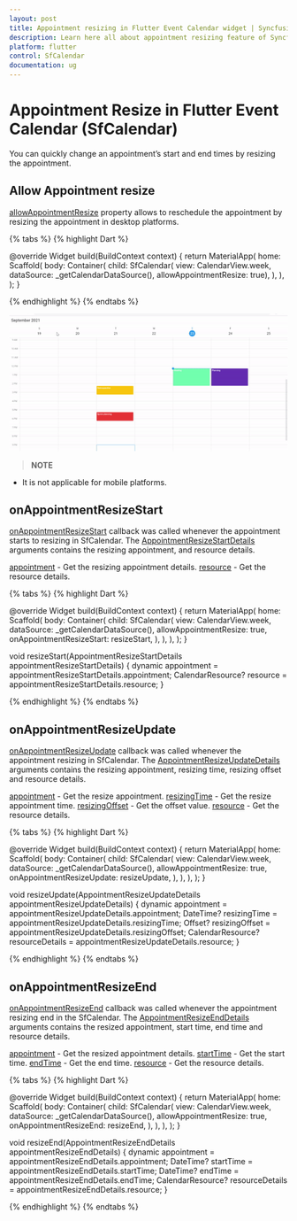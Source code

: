 ```yaml
---
layout: post 
title: Appointment resizing in Flutter Event Calendar widget | Syncfusion
description: Learn here all about appointment resizing feature of Syncfusion Flutter Event Calendar (SfCalendar) widget and more.
platform: flutter
control: SfCalendar
documentation: ug
---
```


# Appointment Resize in Flutter Event Calendar (SfCalendar)

You can quickly change an appointment’s start and end times by resizing the appointment.

## Allow Appointment resize

[allowAppointmentResize](https://pub.dev/documentation/syncfusion_flutter_calendar/latest/calendar/SfCalendar/allowAppointmentResize.html) property allows to reschedule the appointment by resizing the appointment in desktop platforms.

{% tabs %}
{% highlight Dart %}

@override
Widget build(BuildContext context) {
  return MaterialApp(
    home: Scaffold(
      body: Container(
        child: SfCalendar(
            view: CalendarView.week,
            dataSource: _getCalendarDataSource(),
            allowAppointmentResize: true),
      ),
    ),
  );
}

{% endhighlight %}
{% endtabs %}

![appointment_resizing](images/appointments/appointment_resize.gif)

>**NOTE**
* It is not applicable for mobile platforms.

## onAppointmentResizeStart

[onAppointmentResizeStart](https://pub.dev/documentation/syncfusion_flutter_calendar/latest/calendar/SfCalendar/onAppointmentResizeStart.html) callback was called whenever the appointment starts to resizing in SfCalendar. The [AppointmentResizeStartDetails]() arguments contains the resizing appointment, and resource details. 

[appointment](https://pub.dev/documentation/syncfusion_flutter_calendar/latest/calendar/AppointmentResizeStartDetails/appointment.html) - Get the resizing appointment details.
[resource](https://pub.dev/documentation/syncfusion_flutter_calendar/latest/calendar/AppointmentResizeStartDetails/resource.html) - Get the resource details.

{% tabs %}
{% highlight Dart %}

@override
Widget build(BuildContext context) {
  return MaterialApp(
    home: Scaffold(
      body: Container(
        child: SfCalendar(
          view: CalendarView.week,
          dataSource: _getCalendarDataSource(),
          allowAppointmentResize: true,
          onAppointmentResizeStart: resizeStart,
        ),
      ),
    ),
  );
}

void resizeStart(AppointmentResizeStartDetails appointmentResizeStartDetails) {
  dynamic appointment = appointmentResizeStartDetails.appointment;
  CalendarResource? resource = appointmentResizeStartDetails.resource;
}

{% endhighlight %}
{% endtabs %}

## onAppointmentResizeUpdate
[onAppointmentResizeUpdate](https://pub.dev/documentation/syncfusion_flutter_calendar/latest/calendar/SfCalendar/onAppointmentResizeUpdate.html) callback was called whenever the appointment resizing in SfCalendar. The [AppointmentResizeUpdateDetails](https://pub.dev/documentation/syncfusion_flutter_calendar/latest/calendar/AppointmentResizeUpdateDetails-class.html) arguments contains the resizing appointment, resizing time, resizing offset and resource details. 

[appointment](https://pub.dev/documentation/syncfusion_flutter_calendar/latest/calendar/AppointmentResizeUpdateDetails/appointment.html) - Get the resize appointment.
[resizingTime](https://pub.dev/documentation/syncfusion_flutter_calendar/latest/calendar/AppointmentResizeUpdateDetails/resizingTime.html) - Get the resize appointment time.
[resizingOffset](https://pub.dev/documentation/syncfusion_flutter_calendar/latest/calendar/AppointmentResizeUpdateDetails/resizingOffset.html) - Get the offset value.
[resource](https://pub.dev/documentation/syncfusion_flutter_calendar/latest/calendar/AppointmentResizeUpdateDetails/resource.html) - Get the resource details.

{% tabs %}
{% highlight Dart %}

@override
Widget build(BuildContext context) {
  return MaterialApp(
    home: Scaffold(
      body: Container(
        child: SfCalendar(
          view: CalendarView.week,
          dataSource: _getCalendarDataSource(),
          allowAppointmentResize: true,
          onAppointmentResizeUpdate: resizeUpdate,
        ),
      ),
    ),
  );
}

void resizeUpdate(AppointmentResizeUpdateDetails appointmentResizeUpdateDetails) {
  dynamic appointment = appointmentResizeUpdateDetails.appointment;
  DateTime? resizingTime = appointmentResizeUpdateDetails.resizingTime;
  Offset? resizingOffset = appointmentResizeUpdateDetails.resizingOffset;
  CalendarResource? resourceDetails = appointmentResizeUpdateDetails.resource;
}

{% endhighlight %}
{% endtabs %}

## onAppointmentResizeEnd
[onAppointmentResizeEnd](https://pub.dev/documentation/syncfusion_flutter_calendar/latest/calendar/SfCalendar/onAppointmentResizeEnd.html) callback was called whenever the appointment resizing end in the SfCalendar. The [AppointmentResizeEndDetails](https://pub.dev/documentation/syncfusion_flutter_calendar/latest/calendar/AppointmentResizeEndDetails-class.html) arguments contains the resized appointment, start time, end time and resource details. 

[appointment](https://pub.dev/documentation/syncfusion_flutter_calendar/latest/calendar/AppointmentResizeEndDetails/appointment.html) - Get the resized appointment details.
[startTime](https://pub.dev/documentation/syncfusion_flutter_calendar/latest/calendar/AppointmentResizeEndDetails/startTime.html) -  Get the start time.
[endTime](https://pub.dev/documentation/syncfusion_flutter_calendar/latest/calendar/AppointmentResizeEndDetails/endTime.html) - Get the end time.
[resource](https://pub.dev/documentation/syncfusion_flutter_calendar/latest/calendar/AppointmentResizeEndDetails/resource.html) - Get the resource details.

{% tabs %}
{% highlight Dart %}

@override
Widget build(BuildContext context) {
  return MaterialApp(
    home: Scaffold(
      body: Container(
        child: SfCalendar(
          view: CalendarView.week,
          dataSource: _getCalendarDataSource(),
          allowAppointmentResize: true,
          onAppointmentResizeEnd: resizeEnd,
        ),
      ),
    ),
  );
}

void resizeEnd(AppointmentResizeEndDetails appointmentResizeEndDetails) {
  dynamic appointment = appointmentResizeEndDetails.appointment;
  DateTime? startTime = appointmentResizeEndDetails.startTime;
  DateTime? endTime = appointmentResizeEndDetails.endTime;
  CalendarResource? resourceDetails = appointmentResizeEndDetails.resource;
}

{% endhighlight %}
{% endtabs %}
